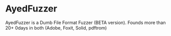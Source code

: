 # AyedFuzzer

AyedFuzzer is a Dumb File Format Fuzzer (BETA version).
Founds more than 20+ 0days in both (Adobe, Foxit, Solid, pdftrom)


